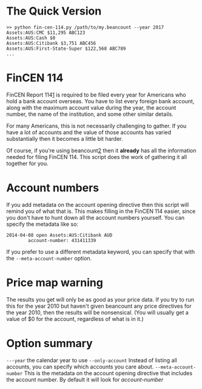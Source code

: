 # The Quick Version

```
>> python fin-cen-114.py /path/to/my.beancount --year 2017
Assets:AUS:CMC $11,295 ABC123
Assets:AUS:Cash $0 
Assets:AUS:Citibank $3,751 ABC456
Assets:AUS:First-State-Super $122,568 ABC789
...
```

# FinCEN 114

FinCEN Report 114[1] is required to be filed every year for Americans who
hold a bank account overseas. You have to list every foreign bank account,
along with the maximum account value during the year, the account number,
the name of the institution, and some other similar details.

For many Americans, this is not necessarily challenging to gather. If you
have a lot of accounts and the value of those accounts has varied substantially
then it becomes a little bit harder.

Of course, if you're using beancount[2] then it **already** has all the
information needed for filing FinCEN 114. This script does the work of
gathering it all together for you.

# Account numbers

If you add metadata on the account opening directive then this script will
remind you of what that is. This makes filling in the FinCEN 114 easier,
since you don't have to hunt down all the account numbers yourself. You can
specify the metadata like so:

```
2014-04-08 open Assets:AUS:Citibank AUD
        account-number: 431411339
```

If you prefer to use a different metadata keyword, you can specify that with
the ```--meta-account-number``` option.

# Price map warning

The results you get will only be as good as your price data. If you try to
run this for the year 2010 but haven't given beancount any price directives
for the year 2010, then the results will be nonsensical. (You will usually get
a value of $0 for the account, regardless of what is in it.)

# Option summary

```---year``` the calendar year to use
```--only-account``` Instead of listing all accounts, you can specify which accounts you care about.
```--meta-account-number``` This is the metadata on the account opening directive that includes the account number. By default it will look for *account-number*

[1]: https://bsaefiling.fincen.treas.gov/NoRegFBARFiler.html
[2]: https://bitbucket.org/blais/beancount/overview